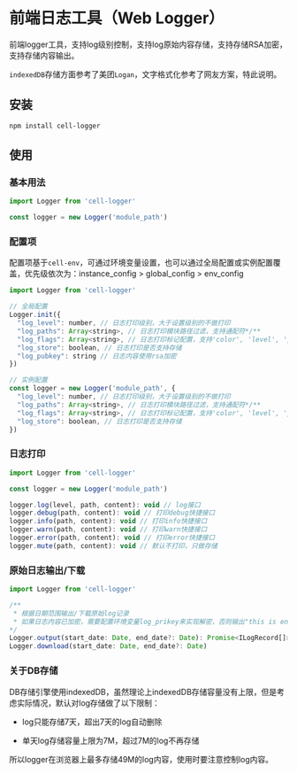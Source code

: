 # 前端日志工具（Web Logger）

前端logger工具，支持log级别控制，支持log原始内容存储，支持存储RSA加密，支持存储内容输出。

`indexedDB`存储方面参考了美团`Logan`，文字格式化参考了网友方案，特此说明。

## 安装

``` shell
npm install cell-logger
```

## 使用

### 基本用法

``` js
import Logger from 'cell-logger'

const logger = new Logger('module_path')
```

### 配置项

配置项基于`cell-env`，可通过环境变量设置，也可以通过全局配置或实例配置覆盖，优先级依次为：instance_config > global_config > env_config

``` js
import Logger from 'cell-logger'

// 全局配置
Logger.init({
  "log_level": number, // 日志打印级别，大于设置级别的不做打印
  "log_paths": Array<string>, // 日志打印模块路径过滤，支持通配符*/**
  "log_flags": Array<string>, // 日志打印标记配置，支持'color', 'level', 'path', 'time'
  "log_store": boolean, // 日志打印是否支持存储
  "log_pubkey": string // 日志内容使用rsa加密
})

// 实例配置
const logger = new Logger('module_path', {
  "log_level": number, // 日志打印级别，大于设置级别的不做打印
  "log_paths": Array<string>, // 日志打印模块路径过滤，支持通配符*/**
  "log_flags": Array<string>, // 日志打印标记配置，支持'color', 'level', 'path', 'time'
  "log_store": boolean, // 日志打印是否支持存储
})
```

### 日志打印

``` js
import Logger from 'cell-logger'

const logger = new Logger('module_path')

logger.log(level, path, content): void // log接口
logger.debug(path, content): void // 打印debug快捷接口
logger.info(path, content): void // 打印info快捷接口
logger.warn(path, content): void // 打印warn快捷接口
logger.error(path, content): void // 打印error快捷接口
logger.mute(path, content): void // 默认不打印，只做存储
```

### 原始日志输出/下载

```js
import Logger from 'cell-logger'

/**
 * 根据日期范围输出/下载原始log记录
 * 如果日志内容已加密，需要配置环境变量log_prikey来实现解密，否则输出"this is encrypted log."
*/
Logger.output(start_date: Date, end_date?: Date): Promise<ILogRecord[]>
Logger.download(start_date: Date, end_date?: Date)
```

### 关于DB存储

DB存储引擎使用indexedDB，虽然理论上indexedDB存储容量没有上限，但是考虑实际情况，默认对log存储做了以下限制：

  - log只能存储7天，超出7天的log自动删除

  - 单天log存储容量上限为7M，超过7M的log不再存储

所以logger在浏览器上最多存储49M的log内容，使用时要注意控制log内容。
